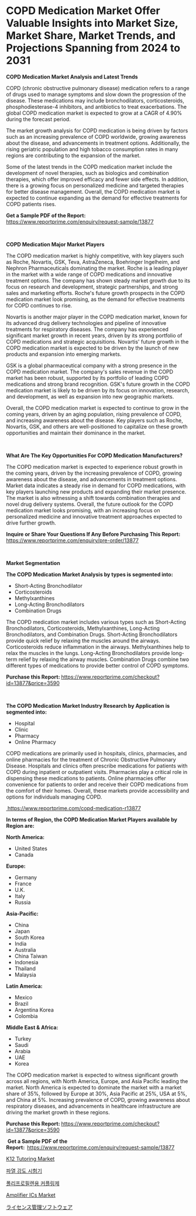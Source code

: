 <p><h1>COPD Medication Market Offer Valuable Insights into Market Size, Market Share, Market Trends, and Projections Spanning from 2024 to 2031</h1></p><p><strong>COPD Medication Market Analysis and Latest Trends</strong></p>
<p><p>COPD (chronic obstructive pulmonary disease) medication refers to a range of drugs used to manage symptoms and slow down the progression of the disease. These medications may include bronchodilators, corticosteroids, phosphodiesterase-4 inhibitors, and antibiotics to treat exacerbations. The global COPD medication market is expected to grow at a CAGR of 4.90% during the forecast period.</p><p>The market growth analysis for COPD medication is being driven by factors such as an increasing prevalence of COPD worldwide, growing awareness about the disease, and advancements in treatment options. Additionally, the rising geriatric population and high tobacco consumption rates in many regions are contributing to the expansion of the market.</p><p>Some of the latest trends in the COPD medication market include the development of novel therapies, such as biologics and combination therapies, which offer improved efficacy and fewer side effects. In addition, there is a growing focus on personalized medicine and targeted therapies for better disease management. Overall, the COPD medication market is expected to continue expanding as the demand for effective treatments for COPD patients rises.</p></p>
<p><strong>Get a Sample PDF of the Report:&nbsp;</strong> <a href="https://www.reportprime.com/enquiry/request-sample/13877">https://www.reportprime.com/enquiry/request-sample/13877</a></p>
<p>&nbsp;</p>
<p><strong>COPD Medication Major Market Players</strong></p>
<p><p>The COPD medication market is highly competitive, with key players such as Roche, Novartis, GSK, Teva, AstraZeneca, Boehringer Ingelheim, and Nephron Pharmaceuticals dominating the market. Roche is a leading player in the market with a wide range of COPD medications and innovative treatment options. The company has shown steady market growth due to its focus on research and development, strategic partnerships, and strong sales and marketing efforts. Roche's future growth prospects in the COPD medication market look promising, as the demand for effective treatments for COPD continues to rise.</p><p>Novartis is another major player in the COPD medication market, known for its advanced drug delivery technologies and pipeline of innovative treatments for respiratory diseases. The company has experienced significant market growth in recent years, driven by its strong portfolio of COPD medications and strategic acquisitions. Novartis' future growth in the COPD medication market is expected to be driven by the launch of new products and expansion into emerging markets.</p><p>GSK is a global pharmaceutical company with a strong presence in the COPD medication market. The company's sales revenue in the COPD market has been robust, supported by its portfolio of leading COPD medications and strong brand recognition. GSK's future growth in the COPD medication market is likely to be driven by its focus on innovation, research, and development, as well as expansion into new geographic markets.</p><p>Overall, the COPD medication market is expected to continue to grow in the coming years, driven by an aging population, rising prevalence of COPD, and increasing awareness about the disease. Key players such as Roche, Novartis, GSK, and others are well-positioned to capitalize on these growth opportunities and maintain their dominance in the market.</p></p>
<p>&nbsp;</p>
<p><strong>What Are The Key Opportunities For COPD Medication Manufacturers?</strong></p>
<p><p>The COPD medication market is expected to experience robust growth in the coming years, driven by the increasing prevalence of COPD, growing awareness about the disease, and advancements in treatment options. Market data indicates a steady rise in demand for COPD medications, with key players launching new products and expanding their market presence. The market is also witnessing a shift towards combination therapies and novel drug delivery systems. Overall, the future outlook for the COPD medication market looks promising, with an increasing focus on personalized medicine and innovative treatment approaches expected to drive further growth.</p></p>
<p><strong>Inquire or Share Your Questions If Any Before Purchasing This Report:</strong> <a href="https://www.reportprime.com/enquiry/pre-order/13877">https://www.reportprime.com/enquiry/pre-order/13877</a></p>
<p>&nbsp;</p>
<p><strong>Market Segmentation</strong></p>
<p><strong>The COPD Medication Market Analysis by types is segmented into:</strong></p>
<p><ul><li>Short-Acting Bronchodilator</li><li>Corticosteroids</li><li>Methylxanthines</li><li>Long-Acting Bronchodilators</li><li>Combination Drugs</li></ul></p>
<p><p>The COPD medication market includes various types such as Short-Acting Bronchodilators, Corticosteroids, Methylxanthines, Long-Acting Bronchodilators, and Combination Drugs. Short-Acting Bronchodilators provide quick relief by relaxing the muscles around the airways. Corticosteroids reduce inflammation in the airways. Methylxanthines help to relax the muscles in the lungs. Long-Acting Bronchodilators provide long-term relief by relaxing the airway muscles. Combination Drugs combine two different types of medications to provide better control of COPD symptoms.</p></p>
<p><strong>Purchase this Report:&nbsp;</strong><a href="https://www.reportprime.com/checkout?id=13877&price=3590">https://www.reportprime.com/checkout?id=13877&price=3590</a></p>
<p>&nbsp;</p>
<p><strong>The COPD Medication Market Industry Research by Application is segmented into:</strong></p>
<p><ul><li>Hospital</li><li>Clinic</li><li>Pharmacy</li><li>Online Pharmacy</li></ul></p>
<p><p>COPD medications are primarily used in hospitals, clinics, pharmacies, and online pharmacies for the treatment of Chronic Obstructive Pulmonary Disease. Hospitals and clinics often prescribe medications for patients with COPD during inpatient or outpatient visits. Pharmacies play a critical role in dispensing these medications to patients. Online pharmacies offer convenience for patients to order and receive their COPD medications from the comfort of their homes. Overall, these markets provide accessibility and options for individuals managing COPD.</p></p>
<p><a href="https://www.reportprime.com/copd-medication-r13877">&nbsp;https://www.reportprime.com/copd-medication-r13877</a></p>
<p><strong>In terms of Region, the COPD Medication Market Players available by Region are:</strong></p>
<p>
    <p> <strong> North America: </strong>
        <ul>
            <li>United States</li>
            <li>Canada</li>
        </ul>
        </p> 
    <p> <strong> Europe: </strong>
        <ul>
            <li>Germany</li>
            <li>France</li>
            <li>U.K.</li>
            <li>Italy</li>
            <li>Russia</li>
        </ul>
        </p> 
    <p> <strong> Asia-Pacific: </strong>
        <ul>
            <li>China</li>
            <li>Japan</li>
            <li>South Korea</li>
            <li>India</li>
            <li>Australia</li>
            <li>China Taiwan</li>
            <li>Indonesia</li>
            <li>Thailand</li>
            <li>Malaysia</li>
        </ul>
        </p> 
    <p> <strong> Latin America: </strong>
        <ul>
            <li>Mexico</li>
            <li>Brazil</li>
            <li>Argentina Korea</li>
            <li>Colombia</li>
        </ul>
        </p> 
    <p> <strong> Middle East & Africa: </strong>
        <ul>
            <li>Turkey</li>
            <li>Saudi</li>
            <li>Arabia</li>
            <li>UAE</li>
            <li>Korea</li>
        </ul>
    </p>
    </p>
<p><p>The COPD medication market is expected to witness significant growth across all regions, with North America, Europe, and Asia Pacific leading the market. North America is expected to dominate the market with a market share of 35%, followed by Europe at 30%, Asia Pacific at 25%, USA at 5%, and China at 5%. Increasing prevalence of COPD, growing awareness about respiratory diseases, and advancements in healthcare infrastructure are driving the market growth in these regions.</p></p>
<p><strong>Purchase this Report: </strong><a href="https://www.reportprime.com/checkout?id=13877&price=3590">https://www.reportprime.com/checkout?id=13877&price=3590</a></p>
<p>&nbsp;<strong>Get a Sample PDF of the Report:&nbsp;&nbsp;</strong><a href="https://www.reportprime.com/enquiry/request-sample/13877">https://www.reportprime.com/enquiry/request-sample/13877</a></p>
<p><strong></strong></p>
<p><p><a href="https://github.com/derrinmiltonellis35gcl/Market-Research-Report-List-2/blob/main/k12-tutoring-market.md">K12 Tutoring Market</a></p><p><a href="https://github.com/bunxhcci35271755/Market-Research-Report-List-1/blob/main/867207022885.md">파열 강도 시험기</a></p><p><a href="https://medium.com/@dulcewisozk/%ED%8F%B4%EB%A6%AC%ED%94%84%EB%A1%9C%ED%95%84%EB%A0%8C%EC%9D%84-%EC%9C%84%ED%95%9C-%EA%B2%B0%ED%95%A9%EC%A0%9C-%EC%8B%9C%EC%9E%A5-%EA%B2%BD%EC%9F%81-%EB%B6%84%EC%84%9D-%EC%8B%9C%EC%9E%A5-%EB%8F%99%ED%96%A5-%EB%B0%8F-2031%EB%85%84%EA%B9%8C%EC%A7%80%EC%9D%98-%EC%A0%84%EB%A7%9D-bc9447426551">폴리프로필렌용 커플링제</a></p><p><a href="https://summer-dogwood-3e9.notion.site/Amplifier-ICs-Market-Research-Report-Its-History-and-Forecast-2024-to-2031-3a9e132e2f15415697f15bbe7e316751">Amplifier ICs Market</a></p><p><a href="https://github.com/efcvopdgkdx128/Market-Research-Report-List-1/blob/main/989451324845.md">ライセンス管理ソフトウェア</a></p></p>